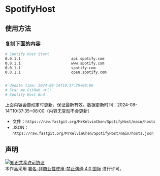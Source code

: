 # SpotifyHost

## 使用方法

### 复制下面的内容
```bash
# Spotify Host Start
0.0.1.1                       api.spotify.com
0.0.1.1                       www.spotify.com
0.0.1.1                       spotify.com
0.0.1.1                       open.spotify.com


# Update time: 2024-08-14T10:37:35+08:00
# Star me GitHub url: 
# Spotify Host End

```

上面内容会自动定时更新，保证最新有效。数据更新时间：2024-08-14T10:37:35+08:00（内容无变动不会更新）

- 文件：`https://raw.fastgit.org/MrKelvinChen/SpotifyHost/main/hosts`
- JSON：`https://raw.fastgit.org/MrKelvinChen/SpotifyHost/main/hosts.json`



## 声明
<a rel="license" href="https://creativecommons.org/licenses/by-nc-nd/4.0/deed.zh"><img alt="知识共享许可协议" style="border-width: 0" src="https://licensebuttons.net/l/by-nc-nd/4.0/88x31.png"></a><br>本作品采用 <a rel="license" href="https://creativecommons.org/licenses/by-nc-nd/4.0/deed.zh">署名-非商业性使用-禁止演绎 4.0 国际</a> 进行许可。
